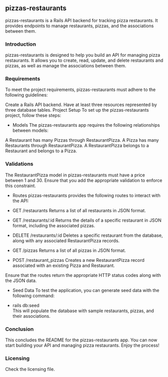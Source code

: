 ## pizzas-restaurants
pizzas-restaurants is a Rails API backend for tracking pizza restaurants. It provides endpoints to manage restaurants, pizzas, and the associations between them.

### Introduction
pizzas-restaurants is designed to help you build an API for managing pizza restaurants. It allows you to create, read, update, and delete restaurants and pizzas, as well as manage the associations between them.

### Requirements
To meet the project requirements, pizzas-restaurants must adhere to the following guidelines:

Create a Rails API backend.
Have at least three resources represented by three database tables.
Project Setup
To set up the pizzas-restaurants project, follow these steps:   

* Models
The pizzas-restaurants app requires the following relationships between models:

A Restaurant has many Pizzas through RestaurantPizza.
A Pizza has many Restaurants through RestaurantPizza.
A RestaurantPizza belongs to a Restaurant and belongs to a Pizza.  
### Validations
The RestaurantPizza model in pizzas-restaurants must have a price between 1 and 30. Ensure that you add the appropriate validation to enforce this constraint.

* Routes
pizzas-restaurants provides the following routes to interact with the API:

* GET /restaurants
Returns a list of all restaurants in JSON format.

* GET /restaurants/:id
Returns the details of a specific restaurant in JSON format, including the associated pizzas.

* DELETE /restaurants/:id
Deletes a specific restaurant from the database, along with any associated RestaurantPizza records.

* GET /pizzas
Returns a list of all pizzas in JSON format.

* POST /restaurant_pizzas
Creates a new RestaurantPizza record associated with an existing Pizza and Restaurant.

Ensure that the routes return the appropriate HTTP status codes along with the JSON data.

* Seed Data
To test the application, you can generate seed data with the following command:

- rails db:seed  
This will populate the database with sample restaurants, pizzas, and their associations.

### Conclusion
This concludes the README for the pizzas-restaurants app. You can now start building your API and managing pizza restaurants. Enjoy the process!

### Licensing
Check the licensing file.  

